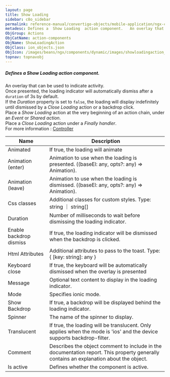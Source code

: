 ```yaml
---
layout: page
title: Show Loading
sidebar: c8o_sidebar
permalink: reference-manual/convertigo-objects/mobile-application/ngx-components/action-components/show-loading/
metadesc: Defines a  Show Loading  action component.   An overlay that can be used to indicate activity. Once presented, the loading indicator will automaticall
ObjGroup: Actions
ObjCatName: action-components
ObjName: ShowLoadingAction
ObjClass: ion_objects.json
ObjIcon: /images/beans/ngx/components/dynamic/images/showloadingaction_32x32.png
topnav: topnavobj
---
```

##### Defines a <i>Show Loading</i> action component. <br/>

 An overlay that can be used to indicate activity.<br/>
Once presented, the loading indicator will automatically dismiss after a <code>duration</code> of 3s by default.<br>If the <i>Duration</i> property is set to <code>false</code>, the loading will display indefinitely until dismissed by a <i>Close Loading</i> action or a backdrop click.<br/>
Place a <i>Show Loading</i> action at the very beginning of an action chain, under an <i>Event</i> or <i>Shared action</i>.<br>Place a <i>Close Loading</i> action under a <i>Finally handler</i>.<br/>
For more information : <a href='https://ionic-docs-o31kiyk8l-ionic1.vercel.app/docs/api/loading#controller'>Controller</a>

Name | Description 
--- | ---
Animated | If true, the loading will animate
Animation (enter) | Animation to use when the loading is presented. ((baseEl: any, opts?: any) => Animation).
Animation (leave) | Animation to use when the loading is dismissed. ((baseEl: any, opts?: any) => Animation).
Css classes | Additional classes for custom styles. Type: string ｜ string[]
Duration | Number of milliseconds to wait before dismissing the loading indicator.
Enable backdrop dismiss | If true, the loading indicator will be dismissed when the backdrop is clicked.
Html Attributes | Additional attributes to pass to the toast. Type: { [key: string]: any }
Keyboard close | If true, the keyboard will be automatically dismissed when the overlay is presented
Message | Optional text content to display in the loading indicator.
Mode | Specifies ionic mode.
Show Backdrop | If true, a backdrop will be displayed behind the loading indicator.
Spinner | The name of the spinner to display.
Translucent | If true, the loading will be translucent. Only applies when the mode is 'ios' and the device supports backdrop-filter.
Comment | Describes the object comment to include in the documentation report.  This property generally contains an explanation about the object. 
Is active | Defines whether the component is active. 

